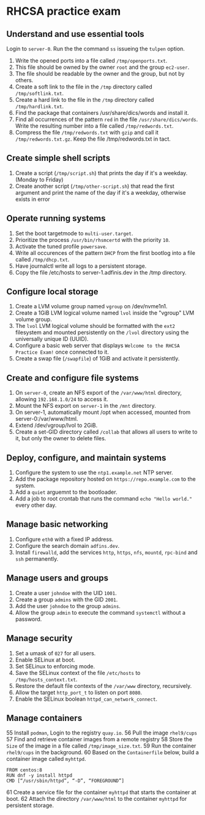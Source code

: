 # RHCSA practice exam

## Understand and use essential tools

Login to `server-0`. Run the the command `ss` issueing the `tulpen` option.

1. Write the opened ports into a file called `/tmp/openports.txt`.
2. This file should be owned by the owner `root` and the group `ec2-user`.
3. The file should be readable by the owner and the group, but not by others.
4. Create a soft link to the file in the `/tmp` directory called `/tmp/softlink.txt`.
5. Create a hard link to the file in the `/tmp` directory called `/tmp/hardlink.txt`.
6. Find the package that containers /usr/share/dics/words and install it.
7. Find all occurrences of the pattern `red` in the file `/usr/share/dics/words`. Write the resulting number into a file called `/tmp/redwords.txt`.
8. Compress the file `/tmp/redwords.txt` with `gzip` and call it `/tmp/redwords.txt.gz`. Keep the file /tmp/redwords.txt in tact.

## Create simple shell scripts

1. Create a script (`/tmp/script.sh`) that prints the day if it's a weekday. (Monday to Friday)
2. Create another script (`/tmp/other-script.sh`) that read the first argument and print the name of the day if it's a weekday, otherwise exists in error

## Operate running systems

1. Set the boot targetmode to `multi-user.target`.
2. Prioritize the process `/usr/bin/rhsmcertd` with the priority `10`.
3. Activate the tuned profile `powersave`.
4. Write all occurences of the pattern `DHCP` from the first bootlog into a file called `/tmp/dhcp.txt`.
5. Have journalctl write all logs to a persistent storage.
6. Copy the file /etc/hosts to server-1.adfinis.dev in the /tmp directory.

## Configure local storage

1. Create a LVM volume group named `vgroup` on /dev/nvme1n1.
2. Create a 1GiB LVM logical volume named `lvol` inside the "vgroup" LVM volume group.
3. The `lvol` LVM logical volume should be formatted with the `ext2` filesystem and mounted persistently on the `/lvol` directory using the universally unique ID (UUID).
4. Configure a basic web server that displays `Welcome to the RHCSA Practice Exam!` once connected to it.
5. Create a swap file (`/swapfile`) of 1GiB and activate it persistently.

## Create and configure file systems

1. On `server-0`, create an NFS export of the `/var/www/html` directory, allowing `192.168.1.0/24` to access it.
2. Mount the NFS export on `server-1` in the `/mnt` directory.
3. On server-1, automatically mount /opt when accessed, mounted from server-0:/var/www/html.
4. Extend /dev/vgroup/lvol to 2GiB.
5. Create a set-GID directory called `/collab` that allows all users to write to it, but only the owner to delete files.

## Deploy, configure, and maintain systems

1. Configure the system to use the `ntp1.example.net` NTP server.
2. Add the package repository hosted on `https://repo.example.com` to the system.
3. Add a `quiet` arguemnt to the bootloader.
4. Add a job to root crontab that runs the command `echo "Hello world."` every other day.

## Manage basic networking

1. Configure `eth0` with a fixed IP address.
2. Configure the search domain `adfins.dev`.
3. Install `firewalld`, add the services `http`, `https`, `nfs`, `mountd`, `rpc-bind` and `ssh` permanently.

## Manage users and groups

1. Create a user `johndoe` with the UID `1001`.
2. Create a group `admins` with the GID `2001`.
3. Add the user `johndoe` to the group `admins`.
4. Allow the group `admin` to execute the command `systemctl` without a password.

## Manage security

1. Set a umask of `027` for all users.
2. Enable SELinux at boot.
3. Set SELinux to enforcing mode.
4. Save the SELinux context of the file `/etc/hosts` to `/tmp/hosts_context.txt`.
5. Restore the default file contexts of the `/var/www` directory, recursively.
6. Allow the target `http_port_t` to listen on port `8080`.
7. Enable the SELinux boolean `httpd_can_network_connect`.

## Manage containers

55 Install `podman`, Login to the registry `quay.io`.
56 Pull the image `rhel9/cups`
57 Find and retrieve container images from a remote registry
58 Store the `Size` of the image in a file called `/tmp/image_size.txt`.
59 Run the container `rhel9/cups` in the background.
60 Based on the `Containerfile` below, build a container image called `myhttpd`.

```text
FROM centos:8
RUN dnf -y install httpd
CMD [“/usr/sbin/httpd”, “-D”, “FOREGROUND”]
```

61 Create a service file for the container `myhttpd` that starts the container at boot.
62 Attach the directory `/var/www/html` to the container `myhttpd` for persistent storage.
